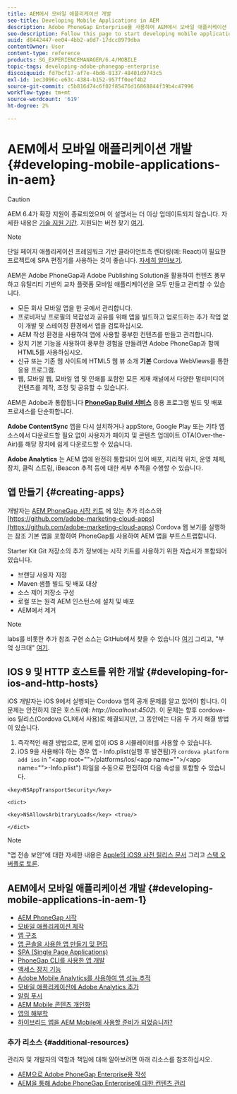 ```yaml
---
title: AEM에서 모바일 애플리케이션 개발
seo-title: Developing Mobile Applications in AEM
description: Adobe PhoneGap Enterprise를 사용하여 AEM에서 모바일 애플리케이션 개발을 시작하려면 이 페이지에 따르십시오.
seo-description: Follow this page to start developing mobile application in AEM using Adobe PhoneGap Enterprise.
uuid: d8442447-ee04-4bb2-a0d7-17dcc8979dba
contentOwner: User
content-type: reference
products: SG_EXPERIENCEMANAGER/6.4/MOBILE
topic-tags: developing-adobe-phonegap-enterprise
discoiquuid: fd7bcf17-af7e-4bd6-8137-48401d9743c5
exl-id: 1ec3096c-e63c-4384-b152-957ff0eef4b2
source-git-commit: c5b816d74c6f02f85476d16868844f39b4c47996
workflow-type: tm+mt
source-wordcount: '619'
ht-degree: 2%

---
```


# AEM에서 모바일 애플리케이션 개발 {#developing-mobile-applications-in-aem}

>[!CAUTION]
>
>AEM 6.4가 확장 지원이 종료되었으며 이 설명서는 더 이상 업데이트되지 않습니다. 자세한 내용은 [기술 지원 기간](https://helpx.adobe.com/kr/support/programs/eol-matrix.html). 지원되는 버전 찾기 [여기](https://experienceleague.adobe.com/docs/).

>[!NOTE]
>
>단일 페이지 애플리케이션 프레임워크 기반 클라이언트측 렌더링(예: React)이 필요한 프로젝트에 SPA 편집기를 사용하는 것이 좋습니다. [자세히 알아보기](/help/sites-developing/spa-overview.md).

AEM은 Adobe PhoneGap과 Adobe Publishing Solution을 활용하여 컨텐츠 풍부하고 유틸리티 기반의 교차 플랫폼 모바일 애플리케이션을 모두 만들고 관리할 수 있습니다.

* 모든 회사 모바일 앱을 한 곳에서 관리합니다.
* 프로비저닝 프로필의 복잡성과 공유를 위해 앱을 빌드하고 업로드하는 추가 작업 없이 개발 및 스테이징 환경에서 앱을 검토하십시오.
* AEM 작성 환경을 사용하여 앱에 사용할 풍부한 컨텐츠를 만들고 관리합니다.
* 장치 기본 기능을 사용하여 풍부한 경험을 만들려면 Adobe PhoneGap과 함께 HTML5를 사용하십시오.
* 신규 또는 기존 웹 사이트에 HTML5 웹 뷰 소개 **기본** Cordova WebViews를 통한 응용 프로그램.
* 웹, 모바일 웹, 모바일 앱 및 인쇄를 포함한 모든 게재 채널에서 다양한 멀티미디어 컨텐츠를 제작, 조정 및 공유할 수 있습니다.

AEM은 Adobe과 통합됩니다 **[PhoneGap Build 서비스](https://build.phonegap.com/)** 응용 프로그램 빌드 및 배포 프로세스를 단순화합니다.

**Adobe ContentSync** 앱을 다시 설치하거나 appStore, Google Play 또는 기타 앱 소스에서 다운로드할 필요 없이 사용자가 페이지 및 콘텐츠 업데이트 OTA(Over-the-Air)를 해당 장치에 쉽게 다운로드할 수 있습니다.

**Adobe Analytics** 는 AEM 앱에 완전히 통합되어 있어 배포, 지리적 위치, 운영 체제, 장치, 클릭 스트림, iBeacon 추적 등에 대한 세부 추적을 수행할 수 있습니다.

## 앱 만들기 {#creating-apps}

개발자는 [AEM PhoneGap 시작 키트](https://github.com/Adobe-Marketing-Cloud/aem-phonegap-starter-kit) 에 있는 추가 리소스와 [https://github.com/adobe-marketing-cloud-apps](https://github.com/adobe-marketing-cloud-apps) Cordova 웹 보기를 실행하는 참조 기본 앱을 포함하여 PhoneGap를 사용하여 AEM 앱을 부트스트랩합니다.

Starter Kit Git 저장소의 추가 정보에는 시작 키트를 사용하기 위한 자습서가 포함되어 있습니다.

* 브랜딩 사용자 지정
* Maven 샘플 빌드 및 배포 대상
* 소스 제어 저장소 구성
* 로컬 또는 원격 AEM 인스턴스에 설치 및 배포
* AEM에서 제거

>[!NOTE]
>
>labs를 비롯한 추가 참조 구현 소스는 GitHub에서 찾을 수 있습니다 [여기](https://github.com/adobe-marketing-cloud-apps) 그리고, &quot;부엌 싱크대&quot; [여기](https://github.com/blefebvre/aem-phonegap-kitchen-sink).

## IOS 9 및 HTTP 호스트를 위한 개발 {#developing-for-ios-and-http-hosts}

iOS 개발자는 iOS 9에서 실행되는 Cordova 앱의 공개 문제를 알고 있어야 합니다. 이 문제는 안전하지 않은 호스트(예: *http://localhost:4502*). 이 문제는 향후 cordova-ios 릴리스(Cordova CLI에서 사용)로 해결되지만, 그 동안에는 다음 두 가지 해결 방법이 있습니다.

1. 즉각적인 해결 방법으로, 문제 없이 iOS 8 시뮬레이터를 사용할 수 있습니다.
1. iOS 9을 사용해야 하는 경우 앱 - Info.plist(실행 후 발견됨)가 `cordova platform add ios` in &quot;&lt;app root=&quot;&quot;>/platforms/ios/&lt;app name=&quot;&quot;>/&lt;app name=&quot;&quot;>-Info.plist&quot;) 파일을 수동으로 편집하여 다음 속성을 포함할 수 있습니다.

```
<key>NSAppTransportSecurity</key>

<dict>

<key>NSAllowsArbitraryLoads</key> <true/>

</dict>
```

>[!NOTE]
>
>&quot;앱 전송 보안&quot;에 대한 자세한 내용은 [Apple의 iOS9 사전 릴리스 문서](https://developer.apple.com/library/prerelease/ios/releasenotes/General/WhatsNewIniOS/Articles/iOS9.html#//apple_ref/doc/uid/TP40016198-SW14) 그리고 [스택 오버플로 토론](https://stackoverflow.com/questions/30751053/ios9-ats-what-about-html5-based-apps/).

## AEM에서 모바일 애플리케이션 개발 {#developing-mobile-applications-in-aem-1}

* [AEM PhoneGap 시작](/help/mobile/starting-aem-phonegap-app.md)
* [모바일 애플리케이션 제작](/help/mobile/building-app-mobile-phonegap.md)
* [앱 구조](/help/mobile/phonegap-structure-an-app.md)
* [앱 콘솔을 사용한 앱 만들기 및 편집](/help/mobile/phonegap-apps-console.md)
* [SPA (Single Page Applications)](/help/mobile/phonegap-single-page-applications.md)
* [PhoneGap CLI를 사용한 앱 개발](/help/mobile/phonegap-apps-pg-cli.md)
* [액세스 장치 기능](/help/mobile/phonegap-access-device-features.md)
* [Adobe Mobile Analytics를 사용하여 앱 성능 추적](/help/mobile/phonegap-intro-to-app-analytics.md)
* [모바일 애플리케이션에 Adobe Analytics 추가](/help/mobile/phonegap-add-analytics-to-apps.md)
* [알림 푸시](/help/mobile/phonegap-push-notifications.md)
* [AEM Mobile 콘텐츠 개인화](/help/mobile/phonegap-aem-mobile-content-personalization.md)
* [앱의 해부학](/help/mobile/phonegap-apps-arch.md)
* [하이브리드 앱을 AEM Mobile에 사용할 준비가 되었습니까?](/help/mobile/phonegap-adding-content-to-imported-app.md)

### 추가 리소스 {#additional-resources}

관리자 및 개발자의 역할과 책임에 대해 알아보려면 아래 리소스를 참조하십시오.

* [AEM으로 Adobe PhoneGap Enterprise용 작성](/help/mobile/phonegap.md)
* [AEM을 통해 Adobe PhoneGap Enterprise에 대한 컨텐츠 관리](/help/mobile/administer-phonegap.md)
